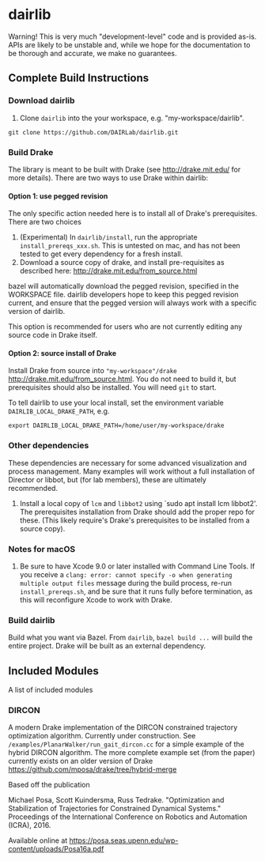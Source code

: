# dairlib
Warning! This is very much "development-level" code and is provided as-is. APIs are likely to be unstable and, while we hope for the documentation to be thorough and accurate, we make no guarantees.

## Complete Build Instructions

### Download dairlib
1. Clone `dairlib` into the your workspace, e.g. "my-workspace/dairlib".
```
git clone https://github.com/DAIRLab/dairlib.git
```

### Build Drake
The library is meant to be built with Drake (see http://drake.mit.edu/ for more details). There are two ways to use Drake within dairlib:
#### Option 1: use pegged revision
The only specific action needed here is to install all of Drake's prerequisites. There are two choices
1. (Experimental) In `dairlib/install`, run the appropriate `install_prereqs_xxx.sh`. This is untested on mac, and has not been tested to get every dependency for a fresh install.
2. Download a source copy of drake, and install pre-requisites as described here: http://drake.mit.edu/from_source.html

bazel will automatically download the pegged revision, specified in the WORKSPACE file. dairlib developers hope to keep this pegged revision current, and ensure that the pegged version will always work with a specific version of dairlib.

This option is recommended for users who are not currently editing any source code in Drake itself. 
#### Option 2: source install of Drake
Install Drake from source into `"my-workspace"/drake` http://drake.mit.edu/from_source.html. You do not need to build it, but prerequisites should also be installed. You will need `git` to start.

To tell dairlib to use your local install, set the environment variable `DAIRLIB_LOCAL_DRAKE_PATH`, e.g.
```
export DAIRLIB_LOCAL_DRAKE_PATH=/home/user/my-workspace/drake
```

### Other dependencies
These dependencies are necessary for some advanced visualization and process management. Many examples will work without a full installation of Director or libbot, but (for lab members), these are ultimately recommended. 
1. Install a local copy of `lcm` and `libbot2` using `sudo apt install lcm libbot2'. The prerequisites installation from Drake should add the proper repo for these. (This likely require's Drake's prerequisites to be installed from a source copy).

### Notes for macOS

1. Be sure to have Xcode 9.0 or later installed with Command Line Tools. If you receive a `clang: error: cannot specify -o when generating multiple output files` message during the build process, re-run `install_prereqs.sh`, and be sure that it runs fully before termination, as this will reconfigure Xcode to work with Drake.

### Build dairlib
Build what you want via Bazel. From `dairlib`, `bazel build ...` will build the entire project. Drake will be built as an external dependency.

## Included Modules
A list of included modules

### DIRCON
A modern Drake implementation of the DIRCON constrained trajectory optimization algorithm. Currently under construction. See `/examples/PlanarWalker/run_gait_dircon.cc` for a simple example of the hybrid DIRCON algorithm. The more complete example set (from the paper) currently exists on an older version of Drake https://github.com/mposa/drake/tree/hybrid-merge

Based off the publication

Michael Posa, Scott Kuindersma, Russ Tedrake. "Optimization and Stabilization of Trajectories for Constrained Dynamical Systems." Proceedings of the International Conference on Robotics and Automation (ICRA), 2016. 

Available online at https://posa.seas.upenn.edu/wp-content/uploads/Posa16a.pdf
